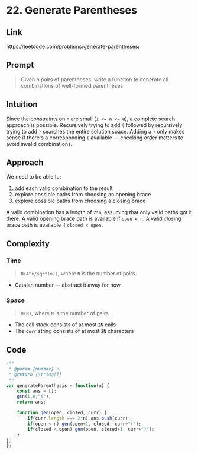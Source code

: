 # 22. Generate Parentheses

## Link

https://leetcode.com/problems/generate-parentheses/

## Prompt

> Given n pairs of parentheses, write a function to generate all combinations of well-formed parentheses.

## Intuition

Since the constraints on `n` are small (`1 <= n <= 8`), a complete search approach is possible. Recursively trying to add `(` followed by recursively trying to add `)` searches the entire solution space. Adding a `)` only makes sense if there's a corresponding `(` available — checking order matters to avoid invalid combinations.

## Approach

We need to be able to:

1. add each valid combination to the result
2. explore possible paths from choosing an opening brace
3. explore possible paths from choosing a closing brace

A valid combination has a length of `2*n`, assuming that only valid paths got it there.
A valid opening brace path is available if `open < n`.
A valid closing brace path is available if `closed < open`.

## Complexity

### Time

> `O(4^n/sqrt(n))`, where `N` is the number of pairs.

- Catalan number — abstract it away for now

### Space

> `O(N)`, where `N` is the number of pairs.

- The call stack consists of at most `2N` calls
- The `curr` string consists of at most `2N` characters

## Code

```js
/**
 * @param {number} n
 * @return {string[]}
 */
var generateParenthesis = function(n) {
    const ans = [];
    gen(1,0,"(");
    return ans;

    function gen(open, closed, curr) {
        if(curr.length === 2*n) ans.push(curr);
        if(open < n) gen(open+1, closed, curr+"(");
        if(closed < open) gen(open, closed+1, curr+")");
    }
};
};
```
